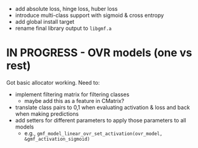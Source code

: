 * add absolute loss, hinge loss, huber loss
* introduce multi-class support with sigmoid & cross entropy
* add global install target
* rename final library output to `libgmf.a`

# IN PROGRESS - OVR models (one vs rest)
Got basic allocator working. Need to:
* implement filtering matrix for filtering classes
	* maybe add this as a feature in CMatrix?
* translate class pairs to 0,1 when evaluating activation & loss and back when making predictions
* add setters for different parameters to apply those parameters to all models
	* e.g., `gmf_model_linear_ovr_set_activation(ovr_model, &gmf_activation_sigmoid)` 
